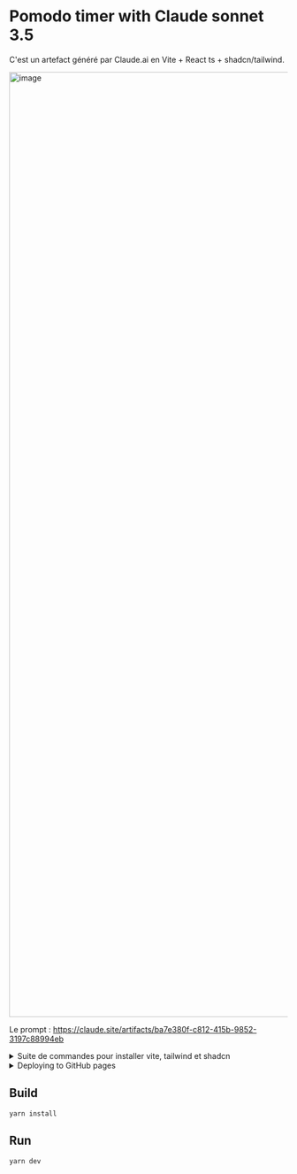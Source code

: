 # Pomodo timer with Claude sonnet 3.5

C'est un artefact généré par Claude.ai en Vite + React ts + shadcn/tailwind.

<img width="1709" alt="image" src="https://github.com/user-attachments/assets/93acb9da-2b66-4e45-8cd7-3a0a7d46a208">


Le prompt : https://claude.site/artifacts/ba7e380f-c812-415b-9852-3197c88994eb

<details>
  <summary>Suite de commandes pour installer vite, tailwind et shadcn</summary>

  <p>

    ```shell
    yarn create vite pomodoro-app --template react-ts
    yarn install -D tailwindcss postcss autoprefixer @types/node
    npx tailwindcss init -p
    ```

    Edit tsconfig.json :

    ```json
    {
      "files": [],
      "references": [
        {
          "path": "./tsconfig.app.json"
        },
        {
          "path": "./tsconfig.node.json"
        }
      ],
      "compilerOptions": {
        "baseUrl": ".",
        "paths": {
          "@/*": ["./src/*"]
        }
      }
    }
    ```

    Edit tsconfig.app.json file

    ```json
    {
      "compilerOptions": {
        // ...
        "baseUrl": ".",
        "paths": {
          "@/*": ["./src/*"]
        }
        // ...
      }
    }
    ```

    Edit vite.config.ts

    ```ts
    import path from "path";
    import react from "@vitejs/plugin-react";
    import { defineConfig } from "vite";

    export default defineConfig({
      plugins: [react()],
      resolve: {
        alias: {
          "@": path.resolve(__dirname, "./src"),
        },
      },
    });
    ```

    Edit tailwind.config.js

    ```js
    /** @type {import('tailwindcss').Config} */
    export default {
      content: ["./index.html", "./src/**/*.{js,ts,jsx,tsx}"],
      theme: {
        extend: {},
      },
      plugins: [],
    };
    ```

    Edit index.css

    ```css
    @tailwind base;
    @tailwind components;
    @tailwind utilities;
    ```

    npx shadcn@latest init

    Answer to shadcn prompt :

    ```shell
    Which style would you like to use? › New York
    Which color would you like to use as base color? › Zinc
    Do you want to use CSS variables for colors? › no / yes
    ```

    npx shadcn@latest add card
    npx shadcn@latest add input
    npx shadcn@latest add label
    npx shadcn@latest add button
    npx shadcn@latest add checkbox

  </p>

</details>

<details>
  <summary>Deploying to GitHub pages</summary>

  <p>see https://vite.dev/guide/static-deploy#github-pages.</p>
  
  <p>Previously, I have used this repo, [vite-deploy](https://github.com/ErickKS/vite-deploy) but it has error in .yml and there is a 404 error. On the README, it forwards to a video which make a redirect which is not a robust solution.</p>

  The solution is 

  - to use the commands on the vite documentation (see up). 
  - to rewrite the .yml to use yarn instead of npm
  - to go to GitHub settings > Environments > github-pages > and changing the allowed branch (it was github-pages, it should be main) ([ref](https://github.com/orgs/community/discussions/39054))
</details>

## Build

```shell
yarn install
```

## Run

```shell
yarn dev
```
